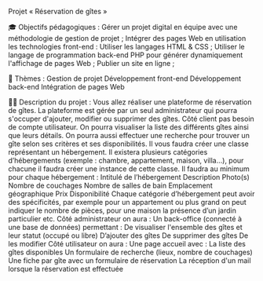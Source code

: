 Projet « Réservation de gîtes »

🎓 Objectifs pédagogiques :
Gérer un projet digital en équipe avec une méthodologie de gestion de projet ;
Intégrer des pages Web en utilisation les technologies front-end :
Utiliser les langages HTML & CSS ;
Utiliser le langage de programmation back-end PHP pour générer dynamiquement
l'affichage de pages Web ;
Publier un site en ligne ;

📖 Thèmes :
Gestion de projet
Développement front-end
Développement back-end
Intégration de pages Web

👨‍🏫 Description du projet :
Vous allez réaliser une plateforme de réservation de gîtes. La plateforme est gérée par un seul
administrateur qui pourra s'occuper d'ajouter, modifier ou supprimer des gîtes.
Côté client pas besoin de compte utilisateur. On pourra visualiser la liste des différents gîtes ainsi
que leurs détails. On pourra aussi effectuer une recherche pour trouver un gîte selon ses critères
et ses disponibilités.
Il vous faudra créer une classe représentant un hébergement. Il existera plusieurs catégories
d’hébergements (exemple : chambre, appartement, maison, villa…), pour chacune il faudra créer
une instance de cette classe. Il faudra au minimum pour chaque hébergement :
Intitulé de l’hébergement
Description
Photo(s)
Nombre de couchages
Nombre de salles de bain
Emplacement géographique
Prix
Disponibilité
Chaque catégorie d’hébergement peut avoir des spécificités, par exemple pour un appartement
ou plus grand on peut indiquer le nombre de pièces, pour une maison la présence d’un jardin
particulier etc.
Côté administrateur on aura :
Un back-office (connecté à une base de données) permettant :
De visualiser l'ensemble des gîtes et leur statut (occupé ou libre)
D’ajouter des gîtes
De supprimer des gîtes
De les modifier
Côté utilisateur on aura :
Une page accueil avec :
La liste des gîtes disponibles
Un formulaire de recherche (lieux, nombre de couchages)
Une fiche par gîte avec un formulaire de réservation
La réception d'un mail lorsque la réservation est effectuée


